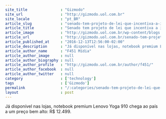 ```yaml
---
site_title               : "Gizmodo"
site_url                 : "http://gizmodo.uol.com.br"
site_locale              : "pt_BR"
article_slug             : "senado-tem-projeto-de-lei-que-incentiva-a-impunidade-no-transito"
article_title            : "Senado tem projeto de lei que incentiva a impunidade no trânsito"
article_image            : "http://gizmodo.uol.com.br/wp-content/blogs.dir/8/files/2016/12/Curitiba_Radar-e1481640967677.jpeg"
article_url              : "http://gizmodo.uol.com.br/senado-tem-projeto-de-lei-que-incentiva-a-impunidade-no-transito/"
article_published_at     : "2016-12-13T12:56:00-02:00"
article_description      : "Já disponível nas lojas, notebook premium Lenovo Yoga 910 chega ao país a um preço bem alto: R$ 12.499."
article_author_name      : "F451 Mídia"
article_author_image     : null
article_author_biography : null
article_author_profile   : "http://gizmodo.uol.com.br/author/f451/"
article_author_facebook  : null
article_author_twitter   : null
category                 : ['technology']
tags                     : ['Gizmodo']
permalink                : "/:categories/senado-tem-projeto-de-lei-que-incentiva-a-impunidade-no-transito/"
layout                   : post
---
```


Já disponível nas lojas, notebook premium Lenovo Yoga 910 chega ao país a um preço bem alto: R$ 12.499.
